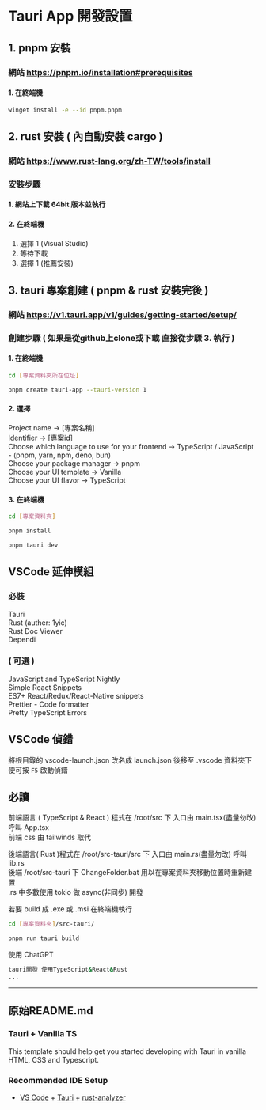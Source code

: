# Tauri App 開發設置

## 1. pnpm 安裝

### 網站 <https://pnpm.io/installation#prerequisites>

#### 1. 在終端機

```bash
winget install -e --id pnpm.pnpm
```

## 2. rust 安裝 ( 內自動安裝 cargo )

### 網站 <https://www.rust-lang.org/zh-TW/tools/install>

### 安裝步驟

#### 1. 網站上下載 64bit 版本並執行

#### 2. 在終端機

1. 選擇 1 (Visual Studio)
2. 等待下載
3. 選擇 1 (推薦安裝)

## 3. tauri 專案創建 ( pnpm & rust 安裝完後 )

### 網站 <https://v1.tauri.app/v1/guides/getting-started/setup/>

### 創建步驟 ( 如果是從github上clone或下載 直接從步驟 3. 執行 )

#### 1. 在終端機

```bash
cd [專案資料夾所在位址]
```

```bash
pnpm create tauri-app --tauri-version 1
```

#### 2. 選擇  

Project name -> [專案名稱]  
Identifier -> [專案id]  
Choose which language to use for your frontend -> TypeScript / JavaScript - (pnpm, yarn, npm, deno, bun)  
Choose your package manager -> pnpm  
Choose your UI template -> Vanilla  
Choose your UI flavor -> TypeScript  

#### 3. 在終端機

```bash
cd [專案資料夾]
```

```bash
pnpm install
```

```bash
pnpm tauri dev
```

## VSCode 延伸模組

### 必裝

Tauri  
Rust (auther: 1yic)  
Rust Doc Viewer  
Dependi  

### ( 可選 )

JavaScript and TypeScript Nightly  
Simple React Snippets  
ES7+ React/Redux/React-Native snippets  
Prettier - Code formatter  
Pretty TypeScript Errors  

## VSCode 偵錯

將根目錄的 vscode-launch.json 改名成 launch.json 後移至 .vscode 資料夾下便可按 `F5` 啟動偵錯  

## 必讀

前端語言 ( TypeScript & React ) 程式在 /root/src 下 入口由 main.tsx(盡量勿改) 呼叫 App.tsx  
前端 css 由 tailwinds 取代  

後端語言( Rust )程式在 /root/src-tauri/src 下 入口由 main.rs(盡量勿改) 呼叫 lib.rs  
後端 /root/src-tauri 下 ChangeFolder.bat 用以在專案資料夾移動位置時重新建置  
.rs 中多數使用 tokio 做 async(非同步) 開發  

若要 build 成 .exe 或 .msi 在終端機執行  

```bash
cd [專案資料夾]/src-tauri/
```

```bash
pnpm run tauri build
```

使用 ChatGPT  

```bash
tauri開發 使用TypeScript&React&Rust
...
```

*****

## 原始README.md

### Tauri + Vanilla TS

This template should help get you started developing with Tauri in vanilla HTML, CSS and Typescript.

### Recommended IDE Setup

- [VS Code](https://code.visualstudio.com/) + [Tauri](https://marketplace.visualstudio.com/items?itemName=tauri-apps.tauri-vscode) + [rust-analyzer](https://marketplace.visualstudio.com/items?itemName=rust-lang.rust-analyzer)
